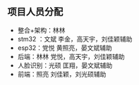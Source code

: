 ## 项目人员分配

* 整合+架构：林林
* stm32 ：文斌   李金，高天宇，刘佳颖辅助
* esp32：党悦   黄照亮，晏文斌辅助
* 后端：林林   党悦，高天宇，刘佳颖辅助
* 人脸识别：光硕     匡翔，晏文斌辅助
* 前端：照亮   刘佳颖，刘光硕辅助
